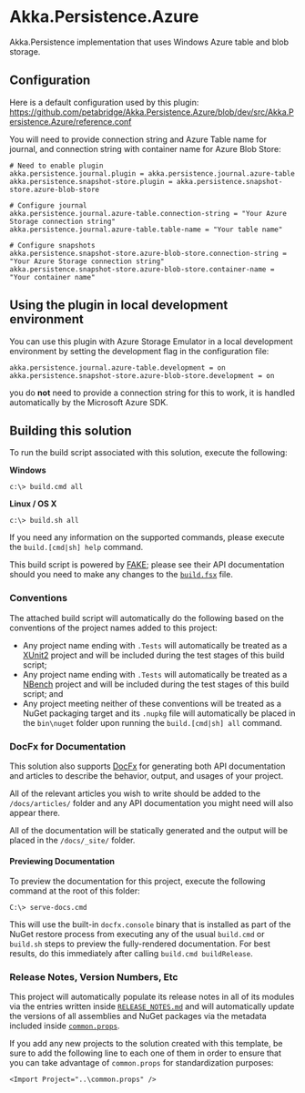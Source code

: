 # Akka.Persistence.Azure

Akka.Persistence implementation that uses Windows Azure table and blob storage.

## Configuration

Here is a default configuration used by this plugin: https://github.com/petabridge/Akka.Persistence.Azure/blob/dev/src/Akka.Persistence.Azure/reference.conf

You will need to provide connection string and Azure Table name for journal, and connection string with container name for Azure Blob Store:
```
# Need to enable plugin
akka.persistence.journal.plugin = akka.persistence.journal.azure-table
akka.persistence.snapshot-store.plugin = akka.persistence.snapshot-store.azure-blob-store

# Configure journal
akka.persistence.journal.azure-table.connection-string = "Your Azure Storage connection string"
akka.persistence.journal.azure-table.table-name = "Your table name"

# Configure snapshots
akka.persistence.snapshot-store.azure-blob-store.connection-string = "Your Azure Storage connection string"
akka.persistence.snapshot-store.azure-blob-store.container-name = "Your container name"
```

## Using the plugin in local development environment

You can use this plugin with Azure Storage Emulator in a local development environment by setting the development flag in the configuration file:
```
akka.persistence.journal.azure-table.development = on
akka.persistence.snapshot-store.azure-blob-store.development = on
```

you do **not** need to provide a connection string for this to work, it is handled automatically by the Microsoft Azure SDK.

## Building this solution
To run the build script associated with this solution, execute the following:

**Windows**
```
c:\> build.cmd all
```

**Linux / OS X**
```
c:\> build.sh all
```

If you need any information on the supported commands, please execute the `build.[cmd|sh] help` command.

This build script is powered by [FAKE](https://fake.build/); please see their API documentation should you need to make any changes to the [`build.fsx`](build.fsx) file.

### Conventions
The attached build script will automatically do the following based on the conventions of the project names added to this project:

* Any project name ending with `.Tests` will automatically be treated as a [XUnit2](https://xunit.github.io/) project and will be included during the test stages of this build script;
* Any project name ending with `.Tests` will automatically be treated as a [NBench](https://github.com/petabridge/NBench) project and will be included during the test stages of this build script; and
* Any project meeting neither of these conventions will be treated as a NuGet packaging target and its `.nupkg` file will automatically be placed in the `bin\nuget` folder upon running the `build.[cmd|sh] all` command.

### DocFx for Documentation
This solution also supports [DocFx](http://dotnet.github.io/docfx/) for generating both API documentation and articles to describe the behavior, output, and usages of your project. 

All of the relevant articles you wish to write should be added to the `/docs/articles/` folder and any API documentation you might need will also appear there.

All of the documentation will be statically generated and the output will be placed in the `/docs/_site/` folder. 

#### Previewing Documentation
To preview the documentation for this project, execute the following command at the root of this folder:

```
C:\> serve-docs.cmd
```

This will use the built-in `docfx.console` binary that is installed as part of the NuGet restore process from executing any of the usual `build.cmd` or `build.sh` steps to preview the fully-rendered documentation. For best results, do this immediately after calling `build.cmd buildRelease`.

### Release Notes, Version Numbers, Etc
This project will automatically populate its release notes in all of its modules via the entries written inside [`RELEASE_NOTES.md`](RELEASE_NOTES.md) and will automatically update the versions of all assemblies and NuGet packages via the metadata included inside [`common.props`](src/common.props).

If you add any new projects to the solution created with this template, be sure to add the following line to each one of them in order to ensure that you can take advantage of `common.props` for standardization purposes:

```
<Import Project="..\common.props" />
```
